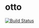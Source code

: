 # otto
[![Build Status](https://travis-ci.org/JacobSoderblom/otto.svg?branch=master)](https://travis-ci.org/JacobSoderblom/otto)
